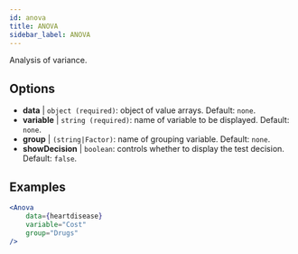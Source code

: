 ```yaml
---
id: anova
title: ANOVA
sidebar_label: ANOVA
---
```


Analysis of variance.

## Options

* __data__ | `object (required)`: object of value arrays. Default: `none`.
* __variable__ | `string (required)`: name of variable to be displayed. Default: `none`.
* __group__ | `(string|Factor)`: name of grouping variable. Default: `none`.
* __showDecision__ | `boolean`: controls whether to display the test decision. Default: `false`.


## Examples

```jsx live
<Anova
    data={heartdisease} 
    variable="Cost"
    group="Drugs"
/>
```
